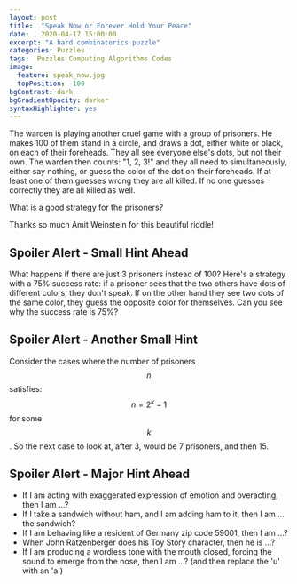 ```yaml
---
layout: post
title:  "Speak Now or Forever Hold Your Peace"
date:   2020-04-17 15:00:00
excerpt: "A hard combinatorics puzzle"
categories: Puzzles
tags:  Puzzles Computing Algorithms Codes
image:
  feature: speak_now.jpg
  topPosition: -100
bgContrast: dark
bgGradientOpacity: darker
syntaxHighlighter: yes
---
```

The warden is playing another cruel game with a group of prisoners. He makes 100 of them stand in a circle, and draws a dot, either white or black, on each of their foreheads. They all see everyone else's dots, but not their own. The warden then counts: "1, 2, 3!" and they all need to simultaneously, either say nothing, or guess the color of the dot on their foreheads. If at least one of them guesses wrong they are all killed. If no one guesses correctly they are all killed as well.

What is a good strategy for the prisoners?

Thanks so much Amit Weinstein for this beautiful riddle!

## Spoiler Alert - Small Hint Ahead

What happens if there are just 3 prisoners instead of 100?
Here's a strategy with a 75% success rate: if a prisoner sees that the two others have dots of different colors, they don't speak. If on the other hand they see two dots of the same color, they guess the opposite color for themselves. Can you see why the success rate is 75%?

## Spoiler Alert - Another Small Hint

Consider the cases where the number of prisoners $$n$$ satisfies: $$n = 2^{k} - 1$$ for some $$k$$. So the next case to look at, after 3, would be 7 prisoners, and then 15.

## Spoiler Alert - Major Hint Ahead

* If I am acting with exaggerated expression of emotion and overacting, then I am ...?
* If I take a sandwich without ham, and I am adding ham to it, then I am ... the sandwich?
* If I am behaving like a resident of Germany zip code 59001, then I am ...?
* When John Ratzenberger does his Toy Story character, then he is ...?
* If I am producing a wordless tone with the mouth closed, forcing the sound to emerge from the nose, then I am ...? (and then replace the 'u' with an 'a')
